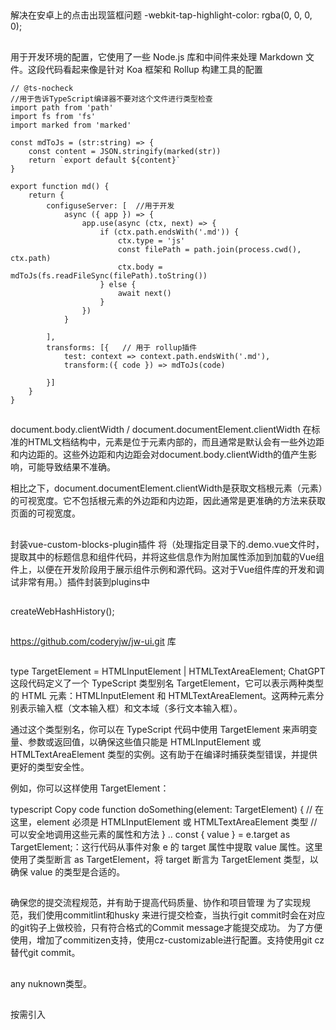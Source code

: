##
解决在安卓上的点击出现篮框问题  -webkit-tap-highlight-color: rgba(0, 0, 0, 0);

##
用于开发环境的配置，它使用了一些 Node.js 库和中间件来处理 Markdown 文件。这段代码看起来像是针对 Koa 框架和 Rollup 构建工具的配置
```
// @ts-nocheck  
//用于告诉TypeScript编译器不要对这个文件进行类型检查
import path from 'path'
import fs from 'fs'
import marked from 'marked' 

const mdToJs = (str:string) => {
    const content = JSON.stringify(marked(str))
    return `export default ${content}`
}

export function md() {
    return {
        configuseServer: [  //用于开发
            async ({ app }) => {
                app.use(async (ctx, next) => {
                    if (ctx.path.endsWith('.md')) {
                        ctx.type = 'js'
                        const filePath = path.join(process.cwd(), ctx.path)
                        ctx.body = mdToJs(fs.readFileSync(filePath).toString())
                    } else {
                        await next()
                    }
                })
            }

        ],
        transforms: [{   // 用于 rollup插件
            test: context => context.path.endsWith('.md'),
            transform:({ code }) => mdToJs(code)

        }]
    }
}
```



##
document.body.clientWidth  /  document.documentElement.clientWidth
在标准的HTML文档结构中，<body>元素是位于<html>元素内部的，而且通常是默认会有一些外边距和内边距的。这些外边距和内边距会对document.body.clientWidth的值产生影响，可能导致结果不准确。

相比之下，document.documentElement.clientWidth是获取文档根元素（<html>元素）的可视宽度。它不包括根元素的外边距和内边距，因此通常是更准确的方法来获取页面的可视宽度。


## 
封装vue-custom-blocks-plugin插件
将（处理指定目录下的.demo.vue文件时，提取其中的标题信息和组件代码，并将这些信息作为附加属性添加到加载的Vue组件上，以便在开发阶段用于展示组件示例和源代码。这对于Vue组件库的开发和调试非常有用。）插件封装到plugins中

##
createWebHashHistory();

##
https://github.com/coderyjw/jw-ui.git 库


##
 type TargetElement = HTMLInputElement | HTMLTextAreaElement;
ChatGPT
这段代码定义了一个 TypeScript 类型别名 TargetElement，它可以表示两种类型的 HTML 元素：HTMLInputElement 和 HTMLTextAreaElement。这两种元素分别表示输入框（文本输入框）和文本域（多行文本输入框）。

通过这个类型别名，你可以在 TypeScript 代码中使用 TargetElement 来声明变量、参数或返回值，以确保这些值只能是 HTMLInputElement 或 HTMLTextAreaElement 类型的实例。这有助于在编译时捕获类型错误，并提供更好的类型安全性。

例如，你可以这样使用 TargetElement：

typescript
Copy code
function doSomething(element: TargetElement) {
    // 在这里，element 必须是 HTMLInputElement 或 HTMLTextAreaElement 类型
    // 可以安全地调用这些元素的属性和方法
}
..
const { value } = e.target as TargetElement;：这行代码从事件对象 e 的 target 属性中提取 value 属性。这里使用了类型断言 as TargetElement，将 target 断言为 TargetElement 类型，以确保 value 的类型是合适的。

##
确保您的提交流程规范，并有助于提高代码质量、协作和项目管理
 为了实现规范，我们使用commitlint和husky 来进行提交检查，当执行git commit时会在对应的git钩子上做校验，只有符合格式的Commit message才能提交成功。
为了方便使用，增加了commitizen支持，使用cz-customizable进行配置。支持使用git cz替代git commit。



##
any nuknown类型。


## 
按需引入